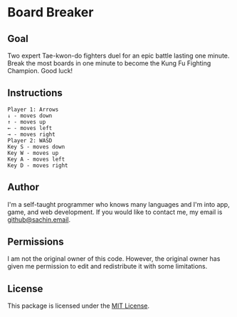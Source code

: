 # Board Breaker 

## Goal
Two expert Tae-kwon-do fighters duel for an epic battle lasting one minute. Break the most boards in one minute to become the Kung Fu Fighting Champion. Good luck!

## Instructions
```
Player 1: Arrows
↓ - moves down
↑ - moves up
← - moves left
→ - moves right
Player 2: WASD
Key S - moves down
Key W - moves up
Key A - moves left
Key D - moves right
```

## Author
I'm a self-taught programmer who knows many languages and I'm into app, game, and web development. If you would like to contact me, my email is [github@sachin.email](mailto:github@sachin.email).

## Permissions
I am not the original owner of this code. However, the original owner has given me permission to edit and redistribute it with some limitations.

## License
This package is licensed under the [MIT License](LICENSE.txt).
